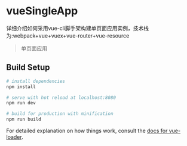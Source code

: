 # vueSingleApp

详细介绍如何采用vue-cli脚手架构建单页面应用实例，技术栈为:webpack+vue+vuex+vue-router+vue-resource

> 单页面应用

## Build Setup

``` bash
# install dependencies
npm install

# serve with hot reload at localhost:8080
npm run dev

# build for production with minification
npm run build
```

For detailed explanation on how things work, consult the [docs for vue-loader](http://vuejs.github.io/vue-loader).
